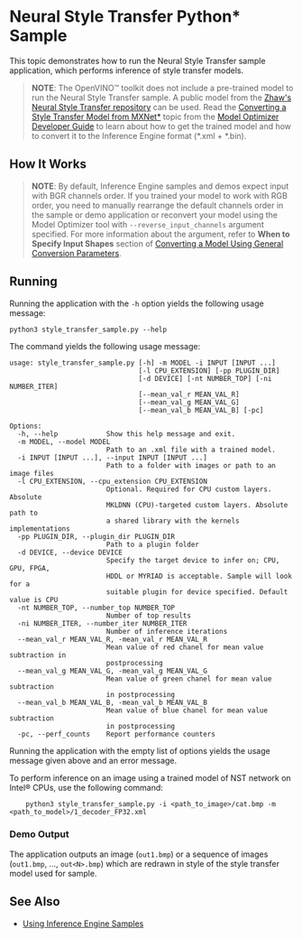 # Neural Style Transfer Python* Sample

This topic demonstrates how to run the Neural Style Transfer sample application, which performs 
inference of style transfer models.

> **NOTE**: The OpenVINO™ toolkit does not include a pre-trained model to run the Neural Style Transfer sample. A public model from the [Zhaw's Neural Style Transfer repository](https://github.com/zhaw/neural_style) can be used. Read the [Converting a Style Transfer Model from MXNet*](./docs/MO_DG/prepare_model/convert_model/mxnet_specific/Convert_Style_Transfer_From_MXNet.md) topic from the [Model Optimizer Developer Guide](./docs/MO_DG/Deep_Learning_Model_Optimizer_DevGuide.md) to learn about how to get the trained model and how to convert it to the Inference Engine format (\*.xml + \*.bin).

## How It Works

> **NOTE**: By default, Inference Engine samples and demos expect input with BGR channels order. If you trained your model to work with RGB order, you need to manually rearrange the default channels order in the sample or demo application or reconvert your model using the Model Optimizer tool with `--reverse_input_channels` argument specified. For more information about the argument, refer to **When to Specify Input Shapes** section of [Converting a Model Using General Conversion Parameters](./docs/MO_DG/prepare_model/convert_model/Converting_Model_General.md).

## Running

Running the application with the <code>-h</code> option yields the following usage message:
```
python3 style_transfer_sample.py --help
```
The command yields the following usage message:
```
usage: style_transfer_sample.py [-h] -m MODEL -i INPUT [INPUT ...]
                                [-l CPU_EXTENSION] [-pp PLUGIN_DIR]
                                [-d DEVICE] [-nt NUMBER_TOP] [-ni NUMBER_ITER]
                                [--mean_val_r MEAN_VAL_R]
                                [--mean_val_g MEAN_VAL_G]
                                [--mean_val_b MEAN_VAL_B] [-pc]

Options:
  -h, --help            Show this help message and exit.
  -m MODEL, --model MODEL
                        Path to an .xml file with a trained model.
  -i INPUT [INPUT ...], --input INPUT [INPUT ...]
                        Path to a folder with images or path to an image files
  -l CPU_EXTENSION, --cpu_extension CPU_EXTENSION
                        Optional. Required for CPU custom layers. Absolute
                        MKLDNN (CPU)-targeted custom layers. Absolute path to
                        a shared library with the kernels implementations
  -pp PLUGIN_DIR, --plugin_dir PLUGIN_DIR
                        Path to a plugin folder
  -d DEVICE, --device DEVICE
                        Specify the target device to infer on; CPU, GPU, FPGA,
                        HDDL or MYRIAD is acceptable. Sample will look for a
                        suitable plugin for device specified. Default value is CPU
  -nt NUMBER_TOP, --number_top NUMBER_TOP
                        Number of top results
  -ni NUMBER_ITER, --number_iter NUMBER_ITER
                        Number of inference iterations
  --mean_val_r MEAN_VAL_R, -mean_val_r MEAN_VAL_R
                        Mean value of red chanel for mean value subtraction in
                        postprocessing
  --mean_val_g MEAN_VAL_G, -mean_val_g MEAN_VAL_G
                        Mean value of green chanel for mean value subtraction
                        in postprocessing
  --mean_val_b MEAN_VAL_B, -mean_val_b MEAN_VAL_B
                        Mean value of blue chanel for mean value subtraction
                        in postprocessing
  -pc, --perf_counts    Report performance counters

```

Running the application with the empty list of options yields the usage message given above and an error message.

To perform inference on an image using a trained model of NST network on Intel® CPUs, use the following command:
```
    python3 style_transfer_sample.py -i <path_to_image>/cat.bmp -m <path_to_model>/1_decoder_FP32.xml
```

### Demo Output

The application outputs an image (`out1.bmp`) or a sequence of images (`out1.bmp`, ..., `out<N>.bmp`) which are redrawn in style of the style transfer model used for sample. 

## See Also 
* [Using Inference Engine Samples](./docs/IE_DG/Samples_Overview.md)


